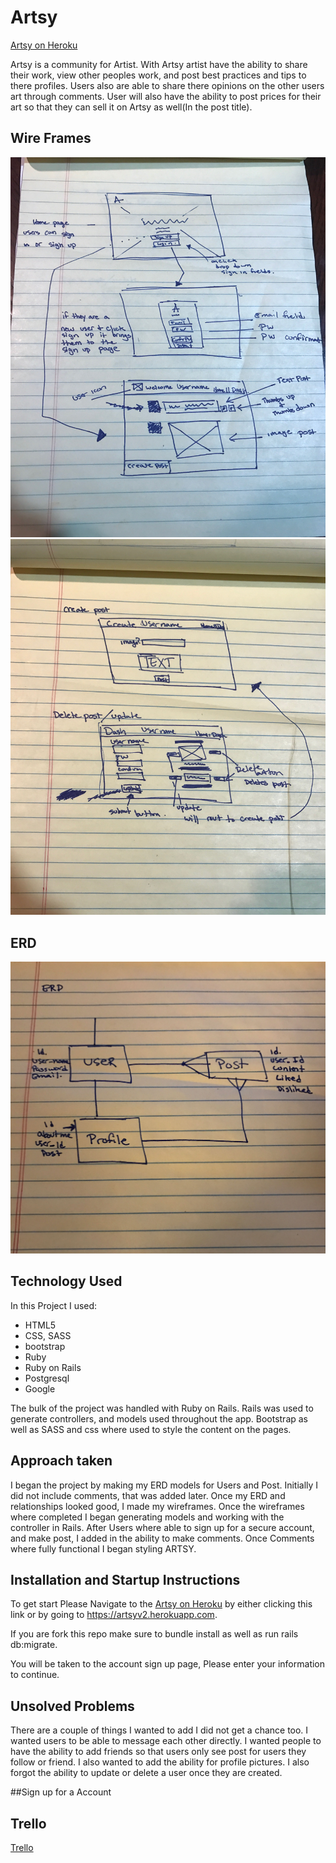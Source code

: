 # Artsy

[Artsy on Heroku](https://artsyv2.herokuapp.com/)

Artsy is a community for Artist. With Artsy artist have the ability to share their work, view other peoples work, and post best practices and tips to there profiles. Users also are able to share there opinions on the other users art through comments. User will also have the ability to post prices for their art so that they can sell it on Artsy as well(In the post title).

## Wire Frames
![alt text](https://github.com/theamazingmrb/artsy/blob/master/assets/Wireframes/File_001.jpeg?raw=true)
![alt text](https://github.com/theamazingmrb/artsy/blob/master/assets/Wireframes/File_000.jpeg?raw=true)


## ERD
![alt text](https://github.com/theamazingmrb/artsy/blob/master/assets/ERD/File_000.jpeg?raw=true)

## Technology Used
In this Project I used:
- HTML5
- CSS, SASS
- bootstrap
- Ruby
- Ruby on Rails
- Postgresql
- Google

The bulk of the project was handled with Ruby on Rails. Rails was used to generate controllers, and models used throughout the app. Bootstrap as well as SASS and css where used to style the content on the pages.

## Approach taken

I began the project by making my ERD models for Users and Post. Initially I did not include comments, that was added later. Once my ERD and relationships looked good, I made my wireframes. Once the wireframes where completed I began generating models and working with the controller in Rails. After Users where able to sign up for a secure account, and make post, I added in the ability to make comments. Once Comments where fully functional I began styling ARTSY.

## Installation and Startup Instructions
To get start Please Navigate to the
[Artsy on Heroku](https://artsyv2.herokuapp.com/) by either clicking this link or by going to https://artsyv2.herokuapp.com.

If you are fork this repo make sure to bundle install as well as run rails db:migrate.

You will be taken to the account sign up page, Please enter your information to continue.

## Unsolved Problems
There are a couple of things I wanted to add I did not get a chance too. I wanted users to be able to message each other directly. I wanted people to have the ability to add friends so that users only see post for users they follow or friend. I also wanted to add the ability for profile pictures. I also forgot the ability to update or delete a user once they are created.



##Sign up for a Account

## Trello
[Trello](https://trello.com/b/rrRIRtKc/artsy)
